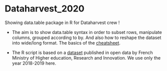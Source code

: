 # Dataharvest_2020
Showing data.table package in R for Dataharvest crew !

- The aim is to show data.table syntax in order to subset rows, manipulate columns, grouped according to by. And also how to reshape the dataset into wide/long format. The basics of the <a href="https://github.com/rstudio/cheatsheets/raw/master/datatable.pdf">cheatsheet</a>.

- The R script is based on a <a href="https://data.enseignementsup-recherche.gouv.fr/explore/dataset/fr-esr-sise-effectifs-d-etudiants-inscrits-esr-public/information/?disjunctive.rentree_lib
">dataset</a> published in open data by French Ministry of Higher education, Research and Innovation. We use only the year 2018-2019 here.
